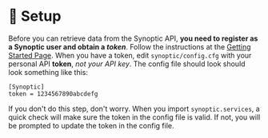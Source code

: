 # 🔨 Setup

Before you can retrieve data from the Synoptic API, **you need to register as a Synoptic user and obtain a _token_**. Follow the instructions at the [Getting Started Page](https://developers.synopticdata.com/mesonet/v2/getting-started/). When you have a token, edit `synoptic/config.cfg` with your personal API **token**, _not your API key_. The config file should look should look something like this:
    
```
[Synoptic]
token = 1234567890abcdefg
```

If you don't do this step, don't worry. When you import `synoptic.services`,
a quick check will make sure the token in the config file is valid. If not,
you will be prompted to update the token in the config file.